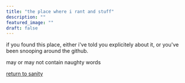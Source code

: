 ```yaml
---
title: "the place where i rant and stuff"
description: ""
featured_image: ""
draft: false
---
```


if you found this place, either i've told you explicitely about it, or you've been snooping around the github. 

may or may not contain naughty words

[return to sanity](https://louieyip.github.io/)